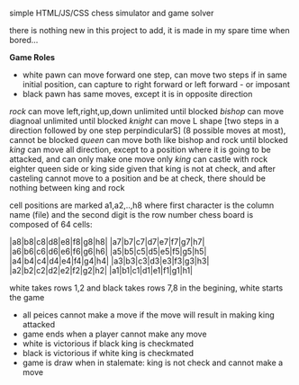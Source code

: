 simple HTML/JS/CSS chess simulator and game solver

there is nothing new in this project to add, it is made in my spare time when bored...

**Game Roles**

- white pawn can move forward one step, can move two steps if in same initial position, can capture to right forward or left forward - or imposant
- black pawn has same moves, except it is in opposite direction

*rock* can move left,right,up,down unlimited until blocked
*bishop* can move diagnoal unlimited until blocked
*knight* can move L shape [two steps in a direction followed by one step perpindicularS] (8 possible moves at most), cannot be blocked
*queen* can move both like bishop and rock until blocked
*king* can move all direction, except to a position where it is going to be attacked, and can only make one move only
*king* can castle with rock eighter queen side or king side given that king is not at check, and after casteling cannot move 
to a position and be at check, there should be nothing between king and rock

cell positions are marked a1,a2,..,h8 where first character is the column name (file) and the second digit is the row number
chess board is composed of 64 cells:

|a8|b8|c8|d8|e8|f8|g8|h8|
|a7|b7|c7|d7|e7|f7|g7|h7|
|a6|b6|c6|d6|e6|f6|g6|h6|
|a5|b5|c5|d5|e5|f5|g5|h5|
|a4|b4|c4|d4|e4|f4|g4|h4|
|a3|b3|c3|d3|e3|f3|g3|h3|
|a2|b2|c2|d2|e2|f2|g2|h2|
|a1|b1|c1|d1|e1|f1|g1|h1|

white takes rows 1,2 and black takes rows 7,8 in the begining, white starts the game

- all peices cannot make a move if the move will result in making king attacked
- game ends when a player cannot make any move
- white is victorious if black king is checkmated
- black is victorious if white king is checkmated
- game is draw when in stalemate: king is not check and cannot make a move